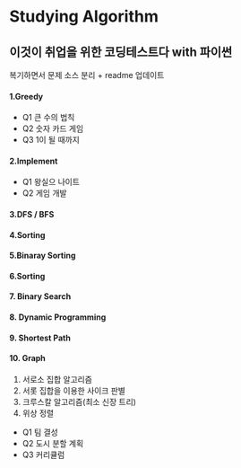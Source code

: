 # Studying Algorithm
## 이것이 취업을 위한 코딩테스트다 with 파이썬
복기하면서 문제 소스 분리 + readme 업데이트
#### 1.Greedy
- Q1 큰 수의 법칙
- Q2 숫자 카드 게임
- Q3 1이 될 때까지

#### 2.Implement
- Q1 왕실으 나이트
- Q2 게임 개발
#### 3.DFS / BFS
#### 4.Sorting
#### 5.Binaray Sorting
#### 6.Sorting
#### 7. Binary Search
#### 8. Dynamic Programming
#### 9. Shortest Path
#### 10. Graph
1. 서로소 집합 알고리즘
2. 서롯 집합을 이용한 사이크 판별
3. 크루스칼 알고리즘(최소 신장 트리)
4. 위상 정렬
- Q1 팀 결성
- Q2 도시 분할 계획
- Q3 커리큘럼
